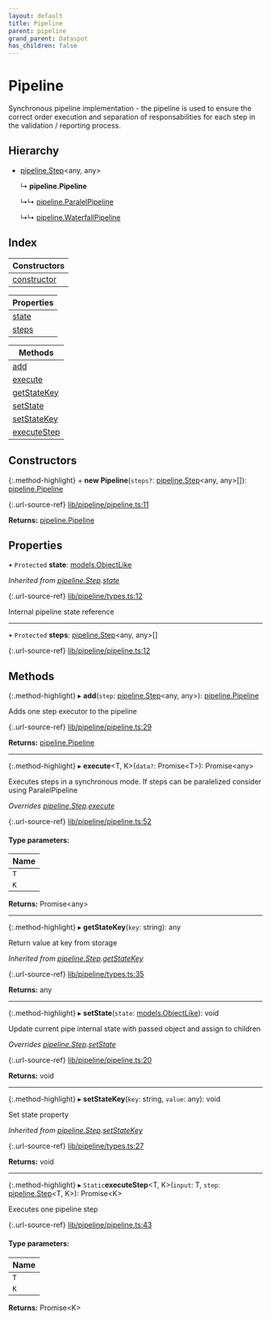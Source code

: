 ```yaml
---
layout: default
title: Pipeline
parent: pipeline
grand_parent: Dataspot
has_children: false
---
```


# Pipeline

Synchronous pipeline implementation - the pipeline is used
to ensure the correct order execution and separation of responsabilities
for each step in the validation / reporting process.

## Hierarchy

* [pipeline.Step](/docs/classes/pipeline_step)\<any, any>

  ↳ **pipeline.Pipeline**

  ↳↳ [pipeline.ParalelPipeline](/docs/classes/pipeline_paralelpipeline)

  ↳↳ [pipeline.WaterfallPipeline](/docs/classes/pipeline_waterfallpipeline)

## Index

| Constructors |
|-----------|
| [constructor](#constructor) |

| Properties |
|-----------|
| [state](#state) |
| [steps](#steps) |

| Methods |
|-----------|
| [add](#add) |
| [execute](#execute) |
| [getStateKey](#getstatekey) |
| [setState](#setstate) |
| [setStateKey](#setstatekey) |
| [executeStep](#executestep) |

## Constructors

{:.method-highlight}
\+ **new Pipeline**(`steps?`: [pipeline.Step](/docs/classes/pipeline_step)\<any, any>[]): [pipeline.Pipeline](/docs/classes/pipeline_pipeline)

{:.url-source-ref}
[lib/pipeline/pipeline.ts:11](https://github.com/ascentcore/dataspot/blob/b02167c/lib/pipeline/pipeline.ts#L11)

**Returns:** [pipeline.Pipeline](/docs/classes/pipeline_pipeline)

## Properties

• `Protected` **state**: [models.ObjectLike](/docs/classes/../interfaces/models_objectlike)

*Inherited from [pipeline.Step](/docs/classes/pipeline_step).[state](/docs/classes/pipeline_step#state)*

{:.url-source-ref}
[lib/pipeline/types.ts:12](https://github.com/ascentcore/dataspot/blob/b02167c/lib/pipeline/types.ts#L12)

Internal pipeline state reference

___

• `Protected` **steps**: [pipeline.Step](/docs/classes/pipeline_step)\<any, any>[]

{:.url-source-ref}
[lib/pipeline/pipeline.ts:12](https://github.com/ascentcore/dataspot/blob/b02167c/lib/pipeline/pipeline.ts#L12)

## Methods

{:.method-highlight}
▸ **add**(`step`: [pipeline.Step](/docs/classes/pipeline_step)\<any, any>): [pipeline.Pipeline](/docs/classes/pipeline_pipeline)

Adds one step executor to the pipeline

{:.url-source-ref}
[lib/pipeline/pipeline.ts:29](https://github.com/ascentcore/dataspot/blob/b02167c/lib/pipeline/pipeline.ts#L29)

**Returns:** [pipeline.Pipeline](/docs/classes/pipeline_pipeline)

___

{:.method-highlight}
▸ **execute**\<T, K>(`data?`: Promise\<T>): Promise\<any>

Executes steps in a synchronous mode.
If steps can be paralelized consider using ParalelPipeline

*Overrides [pipeline.Step](/docs/classes/pipeline_step).[execute](/docs/classes/pipeline_step#execute)*

{:.url-source-ref}
[lib/pipeline/pipeline.ts:52](https://github.com/ascentcore/dataspot/blob/b02167c/lib/pipeline/pipeline.ts#L52)

#### Type parameters:

Name |
------ |
`T` |
`K` |

**Returns:** Promise\<any>

___

{:.method-highlight}
▸ **getStateKey**(`key`: string): any

Return value at key from storage

*Inherited from [pipeline.Step](/docs/classes/pipeline_step).[getStateKey](/docs/classes/pipeline_step#getstatekey)*

{:.url-source-ref}
[lib/pipeline/types.ts:35](https://github.com/ascentcore/dataspot/blob/b02167c/lib/pipeline/types.ts#L35)

**Returns:** any

___

{:.method-highlight}
▸ **setState**(`state`: [models.ObjectLike](/docs/classes/../interfaces/models_objectlike)): void

Update current pipe internal state with passed object and assign to children

*Overrides [pipeline.Step](/docs/classes/pipeline_step).[setState](/docs/classes/pipeline_step#setstate)*

{:.url-source-ref}
[lib/pipeline/pipeline.ts:20](https://github.com/ascentcore/dataspot/blob/b02167c/lib/pipeline/pipeline.ts#L20)

**Returns:** void

___

{:.method-highlight}
▸ **setStateKey**(`key`: string, `value`: any): void

Set state property

*Inherited from [pipeline.Step](/docs/classes/pipeline_step).[setStateKey](/docs/classes/pipeline_step#setstatekey)*

{:.url-source-ref}
[lib/pipeline/types.ts:27](https://github.com/ascentcore/dataspot/blob/b02167c/lib/pipeline/types.ts#L27)

**Returns:** void

___

{:.method-highlight}
▸ `Static`**executeStep**\<T, K>(`input`: T, `step`: [pipeline.Step](/docs/classes/pipeline_step)\<T, K>): Promise\<K>

Executes one pipeline step

{:.url-source-ref}
[lib/pipeline/pipeline.ts:43](https://github.com/ascentcore/dataspot/blob/b02167c/lib/pipeline/pipeline.ts#L43)

#### Type parameters:

Name |
------ |
`T` |
`K` |

**Returns:** Promise\<K>
